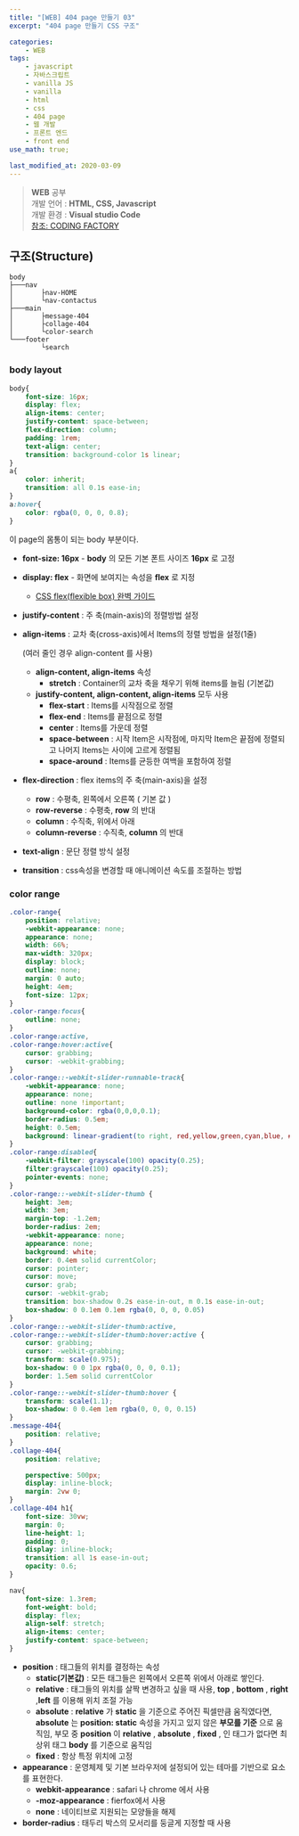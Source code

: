 ```yaml
---
title: "[WEB] 404 page 만들기 03"
excerpt: "404 page 만들기 CSS 구조"

categories:
    - WEB
tags:
    - javascript
    - 자바스크립트
    - vanilla JS
    - vanilla
    - html
    - css
    - 404 page
    - 웹 개발
    - 프론트 엔드
    - front end
use_math: true;

last_modified_at: 2020-03-09
--- 
```

> __WEB__ 공부  
> 개발 언어 : __HTML, CSS, Javascript__  
> 개발 환경 : __Visual studio Code__   
> [참조: CODING FACTORY](https://www.codingfactory.net/)  

## __구조(Structure)__  

```
body
├───nav
│       ├nav-HOME
│       └nav-contactus
├───main
│       ├message-404
│       ├collage-404
│       └color-search
└───footer
        └search
```

### body layout  

```css  
body{
    font-size: 16px;
    display: flex;
    align-items: center;
    justify-content: space-between;
    flex-direction: column;
    padding: 1rem;
    text-align: center;
    transition: background-color 1s linear;
}  
a{
    color: inherit;
    transition: all 0.1s ease-in;
}
a:hover{
    color: rgba(0, 0, 0, 0.8);
}
```

이 page의 몸통이 되는 body 부분이다.  

+ **font-size: 16px** - **body** 의 모든 기본 폰트 사이즈 **16px** 로 고정

+ **display: flex** - 화면에 보여지는 속성을 **flex** 로 지정  

  + [CSS flex(flexible box) 완벽 가이드](https://heropy.blog/2018/11/24/css-flexible-box/)  

+ **justify-content** : 주 축(main-axis)의 정렬방법 설정

+ **align-items** : 교차 축(cross-axis)에서 Items의 정렬 방법을 설정(1줄)

  (여러 줄인 경우 align-content 를 사용)

  + **align-content, align-items** 속성
    + **stretch** : Container의 교차 축을 채우기 위해 items를 늘림 (기본값)
  + **justify-content, align-content, align-items** 모두 사용
    + **flex-start** : Items를 시작점으로 정렬  
    + **flex-end** : Items를 끝점으로 정렬  
    + **center** : Items를 가운데 정렬  
    + **space-between** : 시작 Item은 시작점에, 마지막 Item은 끝점에 정렬되고 나머지 Items는 사이에 고르게 정렬됨  
    + **space-around** : Items를 균등한 여백을 포함하여 정렬

+ **flex-direction** : flex items의 주 축(main-axis)을 설정

  + **row** : 수평축, 왼쪽에서 오른쪽 ( 기본 값 )
  + **row-reverse** : 수평축, **row** 의 반대
  + **column** : 수직축, 위에서 아래
  + **column-reverse** : 수직축, **column** 의 반대

+ **text-align** : 문단 정렬 방식 설정

+ **transition** : css속성을 변경할 때 애니메이션 속도를 조절하는 방법  



### color range  

```css
.color-range{
    position: relative;
    -webkit-appearance: none;
    appearance: none;
    width: 66%;
    max-width: 320px;
    display: block;
    outline: none;
    margin: 0 auto;
    height: 4em;
    font-size: 12px;
}
.color-range:focus{ 
    outline: none;
}
.color-range:active, 
.color-range:hover:active{
    cursor: grabbing; 
    cursor: -webkit-grabbing;
}
.color-range::-webkit-slider-runnable-track{
    -webkit-appearance: none;
    appearance: none;
    outline: none !important;
    background-color: rgba(0,0,0,0.1);
    border-radius: 0.5em;
    height: 0.5em;
    background: linear-gradient(to right, red,yellow,green,cyan,blue, #f0f, red);
}
.color-range:disabled{
    -webkit-filter: grayscale(100) opacity(0.25);
    filter:grayscale(100) opacity(0.25);
    pointer-events: none;
}
.color-range::-webkit-slider-thumb {
    height: 3em;
    width: 3em;
    margin-top: -1.2em;
    border-radius: 2em;
    -webkit-appearance: none;
    appearance: none;
    background: white;
    border: 0.4em solid currentColor;
    cursor: pointer;
    cursor: move;
    cursor: grab;
    cursor: -webkit-grab;
    transition: box-shadow 0.2s ease-in-out, m 0.1s ease-in-out;
    box-shadow: 0 0.1em 0.1em rgba(0, 0, 0, 0.05)
}
.color-range::-webkit-slider-thumb:active,
.color-range::-webkit-slider-thumb:hover:active {
    cursor: grabbing;
    cursor: -webkit-grabbing;
    transform: scale(0.975);
    box-shadow: 0 0 1px rgba(0, 0, 0, 0.1);
    border: 1.5em solid currentColor
}
.color-range::-webkit-slider-thumb:hover {
    transform: scale(1.1);
    box-shadow: 0 0.4em 1em rgba(0, 0, 0, 0.15)
}
.message-404{
    position: relative;
}
.collage-404{
    position: relative;

    perspective: 500px;
    display: inline-block;
    margin: 2vw 0;
}
.collage-404 h1{
    font-size: 30vw;
    margin: 0;
    line-height: 1;
    padding: 0;
    display: inline-block;
    transition: all 1s ease-in-out;
    opacity: 0.6;
}

nav{
    font-size: 1.3rem;
    font-weight: bold;
    display: flex;
    align-self: stretch;
    align-items: center;
    justify-content: space-between;
}
```

  

+ **position** :  태그들의 위치를 결정하는 속성  
  + **static(기본값)** : 모든 태그들은 왼쪽에서 오른쪽 위에서 아래로 쌓인다.
  + **relative** : 태그들의 위치를 살짝 변경하고 싶을 때 사용, **top** , **bottom** , **right** ,**left** 를 이용해 위치 조절 가능  
  + **absolute** : **relative** 가 **static** 을 기준으로 주어진 픽셀만큼 움직였다면, **absolute** 는 **position: static** 속성을 가지고 있지 않은 **부모를 기준** 으로 움직임, 부모 중 **position** 이 **relative** , **absolute** , **fixed** , 인 태그가 없다면 최상위 태그 **body** 를 기준으로 움직임  
  + **fixed** : 항상 특정 위치에 고정  
+ **appearance** : 운영체제 및 기본 브라우저에 설정되어 있는 테마를 기반으로 요소를 표현한다.  
  + **webkit-appearance** : safari 나 chrome 에서 사용
  + **-moz-appearance** : fierfox에서 사용
  + **none** : 네이티브로 지원되는 모양들을 해제
+ **border-radius** : 태두리 박스의 모서리를 둥글게 지정할 때 사용    